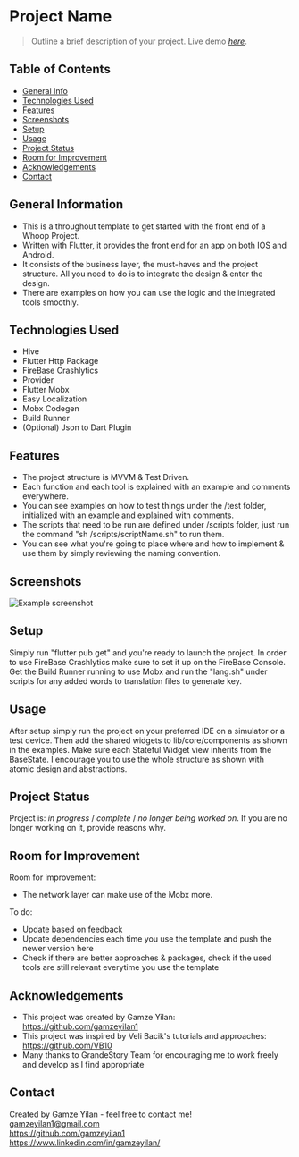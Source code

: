 # Project Name
> Outline a brief description of your project.
> Live demo [_here_](https://www.example.com). <!-- If you have the project hosted somewhere, include the link here. -->

## Table of Contents
* [General Info](#general-information)
* [Technologies Used](#technologies-used)
* [Features](#features)
* [Screenshots](#screenshots)
* [Setup](#setup)
* [Usage](#usage)
* [Project Status](#project-status)
* [Room for Improvement](#room-for-improvement)
* [Acknowledgements](#acknowledgements)
* [Contact](#contact)
<!-- * [License](#license) -->


## General Information
- This is a throughout template to get started with the front end of a Whoop Project.
- Written with Flutter, it provides the front end for an app on both IOS and Android.
- It consists of the business layer, the must-haves and the project structure. All you need to do is to integrate the design & enter the design.
- There are examples on how you can use the logic and the integrated tools smoothly.


## Technologies Used
- Hive
- Flutter Http Package
- FireBase Crashlytics 
- Provider
- Flutter Mobx
- Easy Localization
- Mobx Codegen
- Build Runner
- (Optional) Json to Dart Plugin


## Features
- The project structure is MVVM & Test Driven.
- Each function and each tool is explained with an example and comments everywhere.
- You can see examples on how to test things under the /test folder, initialized with an example and explained with comments.
- The scripts that need to be run are defined under /scripts folder, just run the command "sh /scripts/scriptName.sh" to run them.
- You can see what you're going to place where and how to implement & use them by simply reviewing the naming convention.


## Screenshots
![Example screenshot](./img/screenshot.png)


## Setup
 Simply run "flutter pub get" and you're ready to launch the project. In order to use FireBase Crashlytics make sure to set it up on the FireBase Console. Get the Build Runner running to use Mobx and run the "lang.sh" under scripts for any added words to translation files to generate key.


## Usage
 After setup simply run the project on your preferred IDE on a simulator or a test device. Then add the shared widgets to lib/core/components as shown in the examples. Make sure each Stateful Widget view inherits from the BaseState. I encourage you to use the whole structure as shown with atomic design and abstractions.


## Project Status
Project is: _in progress_ / _complete_ / _no longer being worked on_. If you are no longer working on it, provide reasons why.


## Room for Improvement

Room for improvement:
- The network layer can make use of the Mobx more.

To do:
- Update based on feedback
- Update dependencies each time you use the template and push the newer version here
- Check if there are better approaches & packages, check if the used tools are still relevant everytime you use the template


## Acknowledgements
- This project was created by Gamze Yilan: https://github.com/gamzeyilan1 
- This project was inspired by Veli Bacik's tutorials and approaches: https://github.com/VB10
- Many thanks to GrandeStory Team for encouraging me to work freely and develop as I find appropriate

## Contact
Created by Gamze Yilan - feel free to contact me! <br>
gamzeyilan1@gmail.com <br>
https://github.com/gamzeyilan1 <br>
https://www.linkedin.com/in/gamzeyilan/